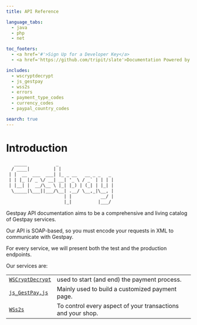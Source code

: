 ```yaml
---
title: API Reference

language_tabs:
  - java
  - php
  - net

toc_footers:
  - <a href='#'>Sign Up for a Developer Key</a>
  - <a href='https://github.com/tripit/slate'>Documentation Powered by Slate</a>

includes:
  - wscryptdecrypt
  - js_gestpay
  - wss2s
  - errors
  - payment_type_codes
  - currency_codes
  - paypal_country_codes

search: true
---
```


# Introduction


```xml
   _____           _                     
  / ____|         | |                    
 | |  __  ___  ___| |_ _ __   __ _ _   _ 
 | | |_ |/ _ \/ __| __| '_ \ / _` | | | |
 | |__| |  __/\__ \ |_| |_) | (_| | |_| |
  \_____|\___||___/\__| .__/ \__,_|\__, |
                      | |           __/ |
                      |_|          |___/ 
```

Gestpay API documentation aims to be a comprehensive and living catalog of Gestpay services.

Our API is SOAP-based, so you must encode your requests in XML to communicate with Gestpay.

For every service, we will present both the test and the production endpoints.   

Our services are: 

|     |     |   
| --- | --- | 
| [`WSCryptDecrypt`](/?xml#wscryptdecrypt) | used to start (and end) the payment process. | 
| [`js_GestPay.js`](/?xml#js_gestpay) | Mainly used to build a customized payment page. | 
| [`WSs2s`](/?xml#wss2s) | To control every aspect of your transactions and your shop. |    

